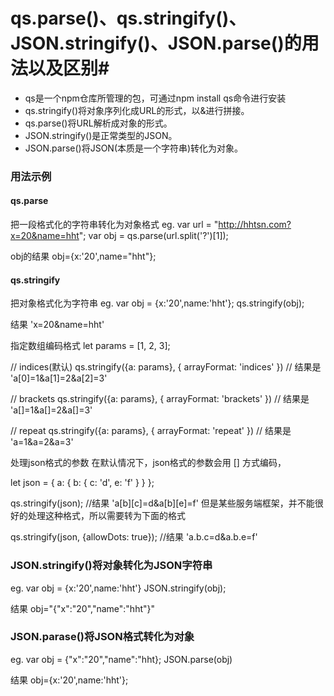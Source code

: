 #  qs.parse()、qs.stringify()、JSON.stringify()、JSON.parse()的用法以及区别#

- qs是一个npm仓库所管理的包，可通过npm install qs命令进行安装
- qs.stringify()将对象序列化成URL的形式，以&进行拼接。
- qs.parse()将URL解析成对象的形式。
- JSON.stringify()是正常类型的JSON。
- JSON.parse()将JSON(本质是一个字符串)转化为对象。

### 用法示例 ###

#### qs.parse ####

把一段格式化的字符串转化为对象格式
eg.
var url = "http://hhtsn.com?x=20&name=hht";
var obj = qs.parse(url.split('?')[1]);

obj的结果
obj={x:'20',name="hht"};

#### qs.stringify ####

把对象格式化为字符串
eg.
var obj = {x:'20',name:'hht'};
qs.stringify(obj);

结果
'x=20&name=hht'

指定数组编码格式
let params = [1, 2, 3];

// indices(默认)
qs.stringify({a: params}, {
    arrayFormat: 'indices'
})
// 结果是
'a[0]=1&a[1]=2&a[2]=3'

// brackets 
qs.stringify({a: params}, {
    arrayFormat: 'brackets'
})
// 结果是
'a[]=1&a[]=2&a[]=3'

// repeat
qs.stringify({a: params}, {
    arrayFormat: 'repeat'
})
// 结果是
'a=1&a=2&a=3'

处理json格式的参数
在默认情况下，json格式的参数会用 [] 方式编码，

let json = { a: { b: { c: 'd', e: 'f' } } };

qs.stringify(json);
//结果 'a[b][c]=d&a[b][e]=f'
但是某些服务端框架，并不能很好的处理这种格式，所以需要转为下面的格式

qs.stringify(json, {allowDots: true});
//结果 'a.b.c=d&a.b.e=f'


### JSON.stringify()将对象转化为JSON字符串 ###
eg.
var obj = {x:'20',name:'hht'}
JSON.stringify(obj);

结果
obj="{"x":"20","name":"hht"}"

### JSON.parase()将JSON格式转化为对象 ###
eg.
var obj = {"x":"20","name":"hht};
JSON.parse(obj)

结果
obj={x:'20',name:'hht'};
